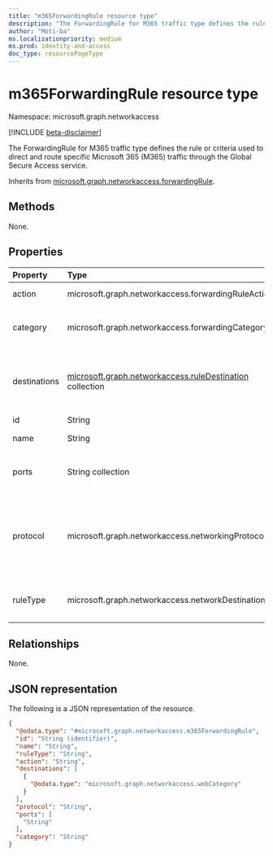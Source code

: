 ```yaml
---
title: "m365ForwardingRule resource type"
description: "The ForwardingRule for M365 traffic type defines the rule or criteria used to direct and route specific Microsoft 365 (M365) traffic through the Global Secure Access service."
author: "Moti-ba"
ms.localizationpriority: medium
ms.prod: identity-and-access
doc_type: resourcePageType
---
```


# m365ForwardingRule resource type

Namespace: microsoft.graph.networkaccess

[!INCLUDE [beta-disclaimer](../../includes/beta-disclaimer.md)]

The ForwardingRule for M365 traffic type defines the rule or criteria used to direct and route specific Microsoft 365 (M365) traffic through the Global Secure Access service.

Inherits from [microsoft.graph.networkaccess.forwardingRule](../resources/networkaccess-forwardingrule.md).

## Methods
None.

## Properties
|Property|Type|Description|
|:---|:---|:---|
|action|microsoft.graph.networkaccess.forwardingRuleAction|The action applies to traffic. The possible values are: `bypass`, `forward`.|
|category|microsoft.graph.networkaccess.forwardingCategory|Defines the category of Office 365 traffic used by a forwarding rule for M365 traffic (e.g., optimized traffic)	.The possible values are: `default`, `optimized`, `allow`.|
|destinations|[microsoft.graph.networkaccess.ruleDestination](../resources/networkaccess-ruledestination.md) collection|destinations à Maintains the list of potential destinations and destination types that the user could be accessing in the context of a forwarding policy, including IPs and FQDNs/URLs	 Inherited from [microsoft.graph.networkaccess.forwardingRule](../resources/networkaccess-forwardingrule.md).|
|id|String|Identifier. Inherited from [microsoft.graph.entity](../resources/entity.md).|
|name|String|Name. Inherited from [microsoft.graph.networkaccess.policyRule](../resources/networkaccess-policyrule.md).|
|ports|String collection|The port(s) used by a forwarding rule for M365 traffic are specified to determine the specific network port(s) through which the Microsoft 365 traffic is directed and forwarded.|
|protocol|microsoft.graph.networkaccess.networkingProtocol|Defines the networking protocol type used by a forwarding rule for M365 traffic	.The possible values are: `ip`, `icmp`, `igmp`, `ggp`, `ipv4`, `tcp`, `pup`, `udp`, `idp`, `ipv6`, `ipv6RoutingHeader`, `ipv6FragmentHeader`, `ipSecEncapsulatingSecurityPayload`, `ipSecAuthenticationHeader`, `icmpV6`, `ipv6NoNextHeader`, `ipv6DestinationOptions`, `nd`, `raw`, `ipx`, `spx`, `spxII`|
|ruleType|microsoft.graph.networkaccess.networkDestinationType|Destination Type. Inherited from [microsoft.graph.networkaccess.forwardingRule](../resources/networkaccess-forwardingrule.md).The possible values are: `url`, `fqdn`, `ipAddress`, `ipRange`, `ipSubnet`, `webCategory`.|

## Relationships
None.

## JSON representation
The following is a JSON representation of the resource.
<!-- {
  "blockType": "resource",
  "keyProperty": "id",
  "@odata.type": "microsoft.graph.networkaccess.m365ForwardingRule",
  "baseType": "microsoft.graph.networkaccess.forwardingRule",
  "openType": false
}
-->
``` json
{
  "@odata.type": "#microsoft.graph.networkaccess.m365ForwardingRule",
  "id": "String (identifier)",
  "name": "String",
  "ruleType": "String",
  "action": "String",
  "destinations": [
    {
      "@odata.type": "microsoft.graph.networkaccess.webCategory"
    }
  ],
  "protocol": "String",
  "ports": [
    "String"
  ],
  "category": "String"
}
```


